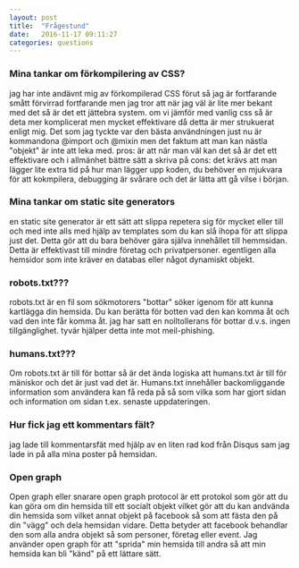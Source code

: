 ```yaml
---
layout: post
title:  "Frågestund"
date:   2016-11-17 09:11:27
categories: questions
---
```


### Mina tankar om förkompilering av CSS?
jag har inte andävnt mig av förkompilerad CSS förut så jag är fortfarande smått förvirrad fortfarande men jag tror att när jag väl är lite
mer bekant med det så är det ett jättebra system.
om vi jämför med vanlig css så är deta mer komplicerat men mycket effektivare då detta är mer strukuerat enligt mig.
Det som jag tyckte var den bästa användningen just nu är kommandona @import och @mixin men det faktum att man kan nästla "objekt" är inte att leka med.
pros: är att när man väl kan det så är det ett effektivare och i allmänhet bättre sätt a skriva på
cons: det krävs att man lägger lite extra tid på hur man lägger upp koden, du behöver en mjukvara för att kokmpilera, debugging är svårare och det är lätta att gå vilse i början.

### Mina tankar om static site generators
en static site generator är ett sätt att slippa repetera sig för mycket eller till och med inte alls med hjälp av templates som du kan slå ihopa för att slippa just det.
Detta gör att du bara behöver gära själva innehållet till hemmsidan. Detta är effektivast till mindre företag och privatpersoner. egentligen alla hemsidor som inte kräver en
databas eller något dynamiskt objekt.

### robots.txt???
robots.txt är en fil som sökmotorers "bottar" söker igenom för att kunna kartlägga din hemsida.
Du kan berätta för botten vad den kan komma åt och vad den inte får komma åt. jag har satt en nolltollerans för bottar d.v.s. ingen tillgänglighet.
tyvär hjälper detta inte mot meil-phishing.

### humans.txt???
Om robots.txt är till för bottar så är det ända logiska att humans.txt är till för mäniskor och det är just vad det är.
Humans.txt innehåller backomliggande information som användera kan få reda på så som vilka som har gjort sidan och information om sidan t.ex. senaste uppdateringen.

### Hur fick jag ett kommentars fält?
jag lade till kommentarsfät med hjälp av en liten rad kod från Disqus sam jag lade in på alla mina poster på hemsidan.

### Open graph
Open graph eller snarare open graph protocol är ett protokol som gör att du kan göra om din hemsida till ett socialt objekt vilket gör att du kan andvända
din hemsida som vilket annat objekt på facebook så som att fästa den på din "vägg" och dela hemsidan vidare. Detta betyder att facebook behandlar den som alla andra objekt så som personer,
företag eller event.
Jag använder open graph för att "sprida" min hemsida till andra så att min hemsida kan bli "känd" på ett lättare sätt.
